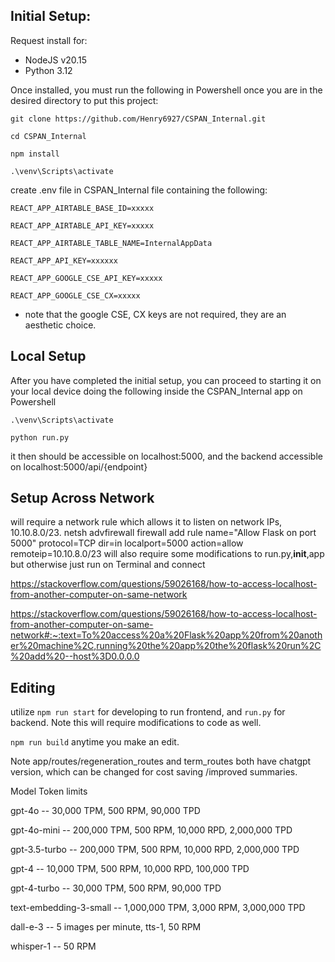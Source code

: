 ## Initial Setup:

Request install for:
* NodeJS v20.15
* Python 3.12

Once installed, you must run the following in Powershell once you are in the desired directory to put this project:

```
git clone https://github.com/Henry6927/CSPAN_Internal.git

cd CSPAN_Internal

npm install

.\venv\Scripts\activate
```

create .env file in CSPAN_Internal file containing the following:

```
REACT_APP_AIRTABLE_BASE_ID=xxxxx

REACT_APP_AIRTABLE_API_KEY=xxxxx

REACT_APP_AIRTABLE_TABLE_NAME=InternalAppData

REACT_APP_API_KEY=xxxxxx

REACT_APP_GOOGLE_CSE_API_KEY=xxxxx

REACT_APP_GOOGLE_CSE_CX=xxxxx
```

* note that the google CSE, CX keys are not required, they are an aesthetic choice.


## Local Setup
After you have completed the initial setup, you can proceed to starting it on your local device doing the following inside the CSPAN_Internal app on Powershell 
```
.\venv\Scripts\activate

python run.py
```

it then should be accessible on localhost:5000, and the backend accessible on localhost:5000/api/{endpoint} 
## Setup Across Network 
will require a network rule which allows it to listen on network IPs, 10.10.8.0/23.
netsh advfirewall firewall add rule name="Allow Flask on port 5000" protocol=TCP dir=in localport=5000 action=allow remoteip=10.10.8.0/23
will also require some modifications to run.py,__init__,app but otherwise just run on Terminal and connect 

https://stackoverflow.com/questions/59026168/how-to-access-localhost-from-another-computer-on-same-network

https://stackoverflow.com/questions/59026168/how-to-access-localhost-from-another-computer-on-same-network#:~:text=To%20access%20a%20Flask%20app%20from%20another%20machine%2C,running%20the%20app%20the%20flask%20run%2C%20add%20--host%3D0.0.0.0

## Editing
utilize `npm run start` for developing to run frontend, and `run.py` for backend. Note this will require modifications to code as well.

`npm run build` anytime you make an edit.

Note app/routes/regeneration_routes and term_routes both have chatgpt version, which can be changed for cost saving /improved summaries. 

Model	Token limits

gpt-4o -- 30,000 TPM, 500 RPM, 90,000 TPD

gpt-4o-mini -- 200,000 TPM, 500 RPM, 10,000 RPD, 2,000,000 TPD

gpt-3.5-turbo	-- 200,000 TPM, 500 RPM, 10,000 RPD, 2,000,000 TPD

gpt-4	-- 10,000 TPM, 500 RPM, 10,000 RPD, 100,000 TPD

gpt-4-turbo -- 30,000 TPM, 500 RPM, 90,000 TPD

text-embedding-3-small	-- 1,000,000 TPM, 3,000 RPM, 3,000,000 TPD

dall-e-3 -- 5 images per minute, tts-1, 50 RPM

whisper-1	-- 50 RPM

